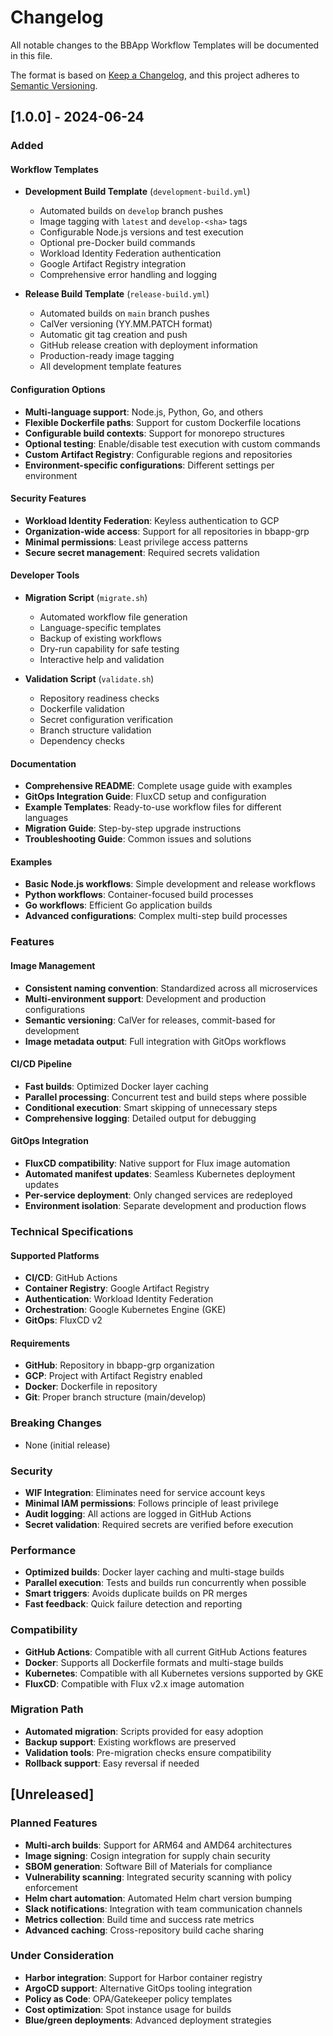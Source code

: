 # Changelog

All notable changes to the BBApp Workflow Templates will be documented in this file.

The format is based on [Keep a Changelog](https://keepachangelog.com/en/1.0.0/),
and this project adheres to [Semantic Versioning](https://semver.org/spec/v2.0.0.html).

## [1.0.0] - 2024-06-24

### Added

#### Workflow Templates
- **Development Build Template** (`development-build.yml`)
  - Automated builds on `develop` branch pushes
  - Image tagging with `latest` and `develop-<sha>` tags
  - Configurable Node.js versions and test execution
  - Optional pre-Docker build commands
  - Workload Identity Federation authentication
  - Google Artifact Registry integration
  - Comprehensive error handling and logging

- **Release Build Template** (`release-build.yml`)
  - Automated builds on `main` branch pushes
  - CalVer versioning (YY.MM.PATCH format)
  - Automatic git tag creation and push
  - GitHub release creation with deployment information
  - Production-ready image tagging
  - All development template features

#### Configuration Options
- **Multi-language support**: Node.js, Python, Go, and others
- **Flexible Dockerfile paths**: Support for custom Dockerfile locations
- **Configurable build contexts**: Support for monorepo structures
- **Optional testing**: Enable/disable test execution with custom commands
- **Custom Artifact Registry**: Configurable regions and repositories
- **Environment-specific configurations**: Different settings per environment

#### Security Features
- **Workload Identity Federation**: Keyless authentication to GCP
- **Organization-wide access**: Support for all repositories in bbapp-grp
- **Minimal permissions**: Least privilege access patterns
- **Secure secret management**: Required secrets validation

#### Developer Tools
- **Migration Script** (`migrate.sh`)
  - Automated workflow file generation
  - Language-specific templates
  - Backup of existing workflows
  - Dry-run capability for safe testing
  - Interactive help and validation

- **Validation Script** (`validate.sh`)
  - Repository readiness checks
  - Dockerfile validation
  - Secret configuration verification
  - Branch structure validation
  - Dependency checks

#### Documentation
- **Comprehensive README**: Complete usage guide with examples
- **GitOps Integration Guide**: FluxCD setup and configuration
- **Example Templates**: Ready-to-use workflow files for different languages
- **Migration Guide**: Step-by-step upgrade instructions
- **Troubleshooting Guide**: Common issues and solutions

#### Examples
- **Basic Node.js workflows**: Simple development and release workflows
- **Python workflows**: Container-focused build processes
- **Go workflows**: Efficient Go application builds
- **Advanced configurations**: Complex multi-step build processes

### Features

#### Image Management
- **Consistent naming convention**: Standardized across all microservices
- **Multi-environment support**: Development and production configurations
- **Semantic versioning**: CalVer for releases, commit-based for development
- **Image metadata output**: Full integration with GitOps workflows

#### CI/CD Pipeline
- **Fast builds**: Optimized Docker layer caching
- **Parallel processing**: Concurrent test and build steps where possible
- **Conditional execution**: Smart skipping of unnecessary steps
- **Comprehensive logging**: Detailed output for debugging

#### GitOps Integration
- **FluxCD compatibility**: Native support for Flux image automation
- **Automated manifest updates**: Seamless Kubernetes deployment updates
- **Per-service deployment**: Only changed services are redeployed
- **Environment isolation**: Separate development and production flows

### Technical Specifications

#### Supported Platforms
- **CI/CD**: GitHub Actions
- **Container Registry**: Google Artifact Registry
- **Authentication**: Workload Identity Federation
- **Orchestration**: Google Kubernetes Engine (GKE)
- **GitOps**: FluxCD v2

#### Requirements
- **GitHub**: Repository in bbapp-grp organization
- **GCP**: Project with Artifact Registry enabled
- **Docker**: Dockerfile in repository
- **Git**: Proper branch structure (main/develop)

### Breaking Changes
- None (initial release)

### Security
- **WIF Integration**: Eliminates need for service account keys
- **Minimal IAM permissions**: Follows principle of least privilege
- **Audit logging**: All actions are logged in GitHub Actions
- **Secret validation**: Required secrets are verified before execution

### Performance
- **Optimized builds**: Docker layer caching and multi-stage builds
- **Parallel execution**: Tests and builds run concurrently when possible
- **Smart triggers**: Avoids duplicate builds on PR merges
- **Fast feedback**: Quick failure detection and reporting

### Compatibility
- **GitHub Actions**: Compatible with all current GitHub Actions features
- **Docker**: Supports all Dockerfile formats and multi-stage builds
- **Kubernetes**: Compatible with all Kubernetes versions supported by GKE
- **FluxCD**: Compatible with Flux v2.x image automation

### Migration Path
- **Automated migration**: Scripts provided for easy adoption
- **Backup support**: Existing workflows are preserved
- **Validation tools**: Pre-migration checks ensure compatibility
- **Rollback support**: Easy reversal if needed

## [Unreleased]

### Planned Features
- **Multi-arch builds**: Support for ARM64 and AMD64 architectures
- **Image signing**: Cosign integration for supply chain security
- **SBOM generation**: Software Bill of Materials for compliance
- **Vulnerability scanning**: Integrated security scanning with policy enforcement
- **Helm chart automation**: Automated Helm chart version bumping
- **Slack notifications**: Integration with team communication channels
- **Metrics collection**: Build time and success rate metrics
- **Advanced caching**: Cross-repository build cache sharing

### Under Consideration
- **Harbor integration**: Support for Harbor container registry
- **ArgoCD support**: Alternative GitOps tooling integration
- **Policy as Code**: OPA/Gatekeeper policy templates
- **Cost optimization**: Spot instance usage for builds
- **Blue/green deployments**: Advanced deployment strategies
